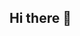 ## Hi there 👋

<!--
**xinal88/xinal88** is a ✨ _special_ ✨ repository because its `README.md` (this file) appears on your GitHub profile.
Hi there, I'm Sandakalum 
I’m a Software Engineering Undergraduate who is interested in front-end development. Currently, I am working mainly on MERN stack projects. Also, I am working as a freelance graphic designer.

Want to know more about me?

    

Skills 
                    

Github Stats 
 Dananjaya's github stats
Github Trophies 

visitors

Credit:hgdsandakalum | Last Edited on: 17/10/2021
Here are some ideas to get you started:

- 🔭 I’m currently working on ...
- 🌱 I’m currently learning ...
- 👯 I’m looking to collaborate on ...
- 🤔 I’m looking for help with ...
- 💬 Ask me about ...
- 📫 How to reach me: ...
- 😄 Pronouns: ...
- ⚡ Fun fact: ...
-->
